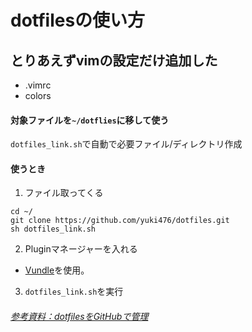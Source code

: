 dotfilesの使い方
===

## とりあえずvimの設定だけ追加した
- .vimrc
- colors

#### 対象ファイルを`~/dotflies`に移して使う
`dotfiles_link.sh`で自動で必要ファイル/ディレクトリ作成

#### 使うとき

1. ファイル取ってくる

```shell
cd ~/
git clone https://github.com/yuki476/dotfiles.git
sh dotfiles_link.sh
```

2. Pluginマネージャーを入れる
- [Vundle](https://github.com/VundleVim/Vundle.vim)を使用。

3. `dotfiles_link.sh`を実行


###### [参考資料：dotfilesをGitHubで管理](http://bit.ly/2sfDSqb)







